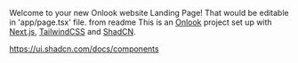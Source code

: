 Welcome to your new Onlook website Landing Page! That would be editable in 'app/page.tsx' file.
from readme
This is an [Onlook](https://onlook.com/) project set up with
[Next.js](https://nextjs.org/), [TailwindCSS](https://tailwindcss.com/) and
[ShadCN](https://ui.shadcn.com).

https://ui.shadcn.com/docs/components